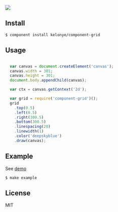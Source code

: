 ![](https://dl.dropbox.com/u/30162278/component-grid.png) 


Install
---

    $ component install kelonye/component-grid

Usage
---

```javascript

  var canvas = document.createElement('canvas');
  canvas.width = 301;
  canvas.height = 301;
  document.body.appendChild(canvas);

  var ctx = canvas.getContext('2d');

  var grid = require('component-grid')();
  grid
    .top(0.5)
    .left(0.5)
    .right(300.5)
    .bottom(300.5)
    .linespacing(20)
    .linewidth(1)
    .color('deepskyblue')
    .draw(canvas);

```

Example
---

See [demo](http://component-kelonye.rhcloud.com/#/523b44b58acdd27159000002)

    $ make example

License
---

MIT